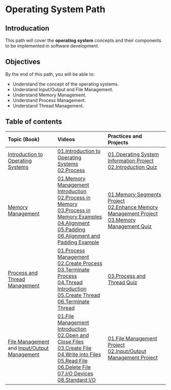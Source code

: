 # Operating System Path

## Introducation

This path will cover the **operating system** concepts and their components to be implemented in software development.


## Objectives

By the end of this path, you will be able to:

* Understand the concept of the operating systems.
* Understand Input/Output and File Management.
* Understand Memory Management.
* Understand Process Management.
* Understand Thread Management.

## Table of contents 
| Topic (Book) | Videos | Practices and Projects | 
|:-----------------|:------|:--------------|
| [Introduction to Operating Systems](https://github.com/SAFCSP-Team/operating-system-path/blob/main/content/01.Introduction.pdf)| [01.Introduction to Operating Systems](https://vimeo.com/1113840255/a6d7ec8982?share=copy) </br> [02.Process](https://vimeo.com/1113872784/66566ef438?share=copy)| [01.Operating System Information Project](https://github.com/SAFCSP-Team/OS-info/) [02.Introduction Quiz](https://testmoz.com/q/14862868) | 
| [Memory Management](https://github.com/SAFCSP-Team/operating-system-path/blob/main/content/02.MemoryManagement.pdf) | [01.Memory Management Introduction](https://vimeo.com/1115770714/3760280899?share=copy) </br>  [02.Process in Memory](https://vimeo.com/1115777661/1f76351454?share=copy) </br> [03.Process in Memory Examples](https://vimeo.com/1115778116/f91101f722?share=copy) </br> [04.Alignment](https://vimeo.com/1125123805/64b05efe74?share=copy) </br> [05.Padding](https://vimeo.com/1124804071/1bca0179b7?share=copy) </br> [06.Alignment and Padding Example](https://vimeo.com/1124804105/7b959a9b64?share=copy) |[01.Memory Segments Project](https://github.com/SAFCSP-Team/memory-segments-project)<br>[02.Enhance Memory Management Project](https://github.com/SAFCSP-Team/enhance-memory-management-project) <br> [03.Memory Management Quiz](https://testmoz.com/q/14870618) |
| [Process and Thread Management](https://github.com/SAFCSP-Team/operating-system-path/blob/main/content/03.ProcessandThreadManagement.pdf) | [01.Process Management](https://vimeo.com/1112671204/fdf543e765?share=copy) </br> [02.Create Process](https://vimeo.com/1112669528/04bce3260f?share=copy) </br>  [03.Terminate Process](https://vimeo.com/1112671212/ca8441cf0c?share=copy) </br>  [04.Thread Introduction](https://vimeo.com/1120548955/fbeb48b9e9?share=copy) </br>  [05.Create Thread](https://vimeo.com/1121513250/7bb36073cb?share=copy) </br>  [06.Terminate Thread](https://vimeo.com/1113564422/1527b6898b?share=copy)| [03.Process and Thread Quiz](https://testmoz.com/q/14862924) |
| [File Management](https://github.com/SAFCSP-Team/operating-system-path/blob/main/content/04.FileManagement.pdf) and [Input/Output Management](https://github.com/SAFCSP-Team/operating-system-path/blob/main/content/05.InputandOutputManagement.pdf)| [01.File Management Introduction](https://vimeo.com/1121468218/9e4c56fe4d?share=copy) </br> [02.Open and Close Files](https://vimeo.com/1121529753/f2d9540da6?share=copy) </br> [03.Create File](https://vimeo.com/1121525793/166d12ed15?share=copy) </br> [04.Write into Files](https://vimeo.com/1121531857/e7ce3b2abd?share=copy) </br> [05.Read File](https://vimeo.com/1122834694/23528120e2?share=copy) </br> [06.Delete File](https://vimeo.com/1122835603/7bb13cbb37?share=copy) </br> [07.I/O Devices](https://vimeo.com/1118734483/b29061897f?share=copy) </br> [08.Standard I/O](https://vimeo.com/1122837760/87f408ab50?share=copy)  |[01.File Management Project](https://github.com/SAFCSP-Team/file-management-project) </br> [02.Input/Output Management Project](https://github.com/SAFCSP-Team/IO-management-project)|


